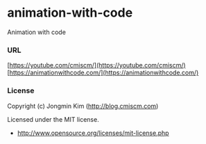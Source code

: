 # animation-with-code
Animation with code



### URL
[https://youtube.com/cmiscm/](https://youtube.com/cmiscm/)
[https://animationwithcode.com/](https://animationwithcode.com/)



### License
Copyright (c) Jongmin Kim (http://blog.cmiscm.com)

Licensed under the MIT license.

 - http://www.opensource.org/licenses/mit-license.php
